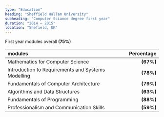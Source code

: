 ```yaml
---
type: "Education"
heading: "Sheffield Hallam University"
subheading: "Computer Sciance degree first year"
duration: "2014 – 2015"
location: "Shefield, UK"
---
```


First year modules overall **(75%)**

| modules                                             | Percentage |
|:--------------------------------------------------- | ----------:|
| Mathematics for Computer Science                    | **(67%)**  |
| Introduction to Requirements and Systems Modelling  | **(78%)**  |
| Fundamentals of Computer Architecture               | **(79%)**  |
| Algorithms and Data Structures                      | **(63%)**  |
| Fundamentals of Programming                         | **(88%)**  |
| Professionalism and Communication Skills            | **(59%)**  |
